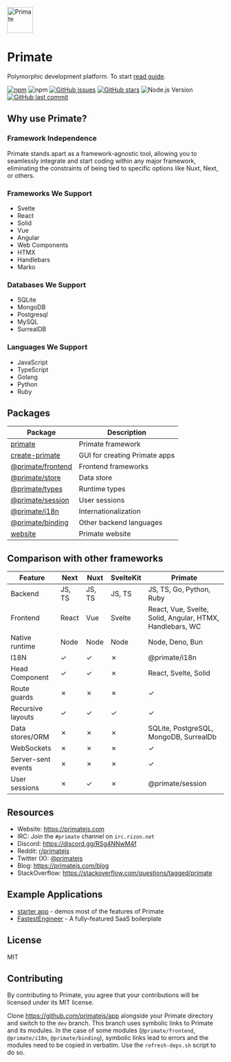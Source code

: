 <img src="https://raw.githubusercontent.com/primatejs/primate/master/assets/logo.svg" alt="Primate" width="60"/>

# Primate

Polymorphic development platform. To start [read guide].

[![npm](https://img.shields.io/npm/v/primate?style=for-the-badge&colorB=a16836)](https://npmjs.com/primate)
![npm](https://img.shields.io/npm/dt/primate?style=for-the-badge)
[![GitHub issues](https://img.shields.io/github/issues/primatejs/primate?style=for-the-badge&logo=issues)](https://github.com/primatejs/primate/issues)
[![GitHub stars](https://img.shields.io/github/stars/primatejs/primate?style=for-the-badge)](https://github.com/primatejs/primate/stargazers)
![Node.js Version](https://img.shields.io/node/v/primate?style=for-the-badge)
[![GitHub last commit](https://img.shields.io/github/last-commit/primatejs/primate?style=for-the-badge)](https://github.com/primatejs/primate/commits/master)

## Why use Primate?

### Framework Independence

Primate stands apart as a framework-agnostic tool, allowing you to seamlessly
integrate and start coding within any major framework, eliminating the
constraints of being tied to specific options like Nuxt, Next, or others.

### Frameworks We Support

- Svelte
- React
- Solid
- Vue
- Angular
- Web Components
- HTMX
- Handlebars
- Marko

### Databases We Support

- SQLite
- MongoDB
- Postgresql
- MySQL
- SurrealDB

### Languages We Support

- JavaScript
- TypeScript
- Golang
- Python
- Ruby

## Packages

| Package                                     | Description                   |
|---------------------------------------------|-------------------------------|
|[primate](packages/primate)                  | Primate framework             |
|[create-primate](packages/create-primate)    | GUI for creating Primate apps |
|[@primate/frontend](packages/frontend)       | Frontend frameworks           |
|[@primate/store](packages/store)             | Data store                    |
|[@primate/types](packages/types)             | Runtime types                 |
|[@primate/session](packages/session)         | User sessions                 |
|[@primate/i18n](packages/i18n)               | Internationalization          |
|[@primate/binding](packages/binding)         | Other backend languages       |
|[website](packages/website)                  | Primate website               |

## Comparison with other frameworks

|Feature           |Next  |Nuxt  |SvelteKit|Primate                                                 |
|------------------|------|------|---------|--------------------------------------------------------|
|Backend           |JS, TS|JS, TS|JS, TS   |JS, TS, Go, Python, Ruby                                |
|Frontend          |React |Vue   |Svelte   |React, Vue, Svelte, Solid, Angular, HTMX, Handlebars, WC|
|Native runtime    |Node  |Node  |Node     |Node, Deno, Bun                                         |
|I18N              |✓     |✓     |✗        |@primate/i18n                                           |
|Head Component    |✓     |✓     |✗        |React, Svelte, Solid                                    |
|Route guards      |✗     |✗     |✗        |✓                                                       |
|Recursive layouts |✓     |✓     |✓        |✓                                                       |
|Data stores/ORM   |✗     |✗     |✗        |SQLite, PostgreSQL, MongoDB, SurrealDb                  |
|WebSockets        |✗     |✗     |✗        |✓                                                       |
|Server-sent events|✗     |✗     |✗        |✓                                                       |
|User sessions     |✗     |✓     |✗        |@primate/session                                        |

## Resources

* Website: https://primatejs.com
* IRC: Join the `#primate` channel on `irc.rizon.net`
* Discord: https://discord.gg/RSg4NNwM4f
* Reddit: [r/primatejs](https://reddit.com/r/primatejs)
* Twitter (X): [@primatejs](https://x.com/primatejs)
* Blog: https://primatejs.com/blog
* StackOverflow: https://stackoverflow.com/questions/tagged/primate

## Example Applications

- [starter app](https://github.com/primatejs/app) - demos most of the features of Primate
- [FastestEngineer](https://fastest.engineer) - A fully-featured SaaS boilerplate

## License

MIT

## Contributing

By contributing to Primate, you agree that your contributions will be licensed
under its MIT license.

Clone https://github.com/primatejs/app alongside your Primate directory and
switch to the `dev` branch. This branch uses symbolic links to Primate and its
modules. In the case of some modules (`@primate/frontend`, `@primate/i18n`,
`@primate/binding`), symbolic links lead to errors and the modules need to be
copied in verbatim. Use the `refresh-deps.sh` script to do so.

[read guide]: https://primatejs.com/guide/getting-started
